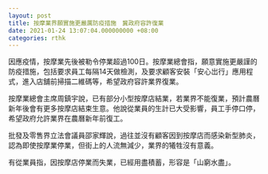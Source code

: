 ```yaml
---
layout: post
title: 按摩業界願實施更嚴厲防疫措施　冀政府容許復業
date: 2021-01-24 13:07:04.000000000 +08:00
categories: rthk
---
```


因應疫情，按摩業先後被勒令停業超過100日。按摩業總會指，願意實施更嚴謹的防疫措施，包括要求員工每隔14天做檢測，及要求顧客安裝「安心岀行」應用程式，進入店舖前掃描二維碼等，希望政府容許業界復業。

按摩業總會主席周鎮宇說，已有部分小型按摩店結業，若業界不能復業，預計農曆新年後會有更多按摩店結束生意。他說從業員的生計已大受影響，員工手停口停，希望政府允許業界在農曆新年前復工。

批發及零售界立法會議員邵家輝說，過往並沒有顧客因到按摩店而感染新型肺炎，認為即使按摩業停業，但街上的人流無減少，業界的犧牲沒有意義。

有從業員指，因按摩店停業而失業，已經用盡積蓄，形容是「山窮水盡」。
